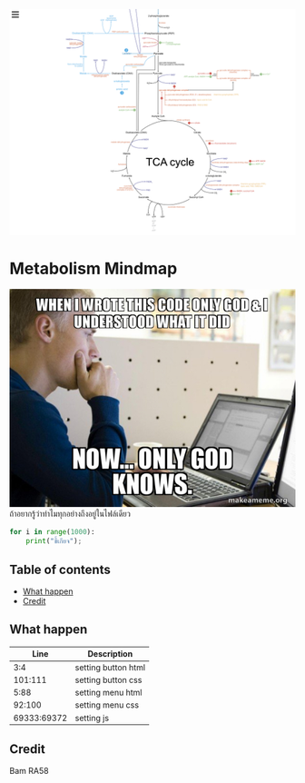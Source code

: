 ![preview](res/preview.png)
# Metabolism Mindmap
![meme](res/when-i-wrote-a49411.jpg)
<br>
ถ้าอยากรู้ว่าทำไมทุกอย่างถึงอยู่ในไฟล์เดียว
```python
for i in range(1000):
	print("ขี้เกียจ");
```
## Table of contents
- [What happen](#what-happen)
- [Credit](#credit)

## What happen
|Line|Description|
|---|---|
|3:4|setting button html|
|101:111|setting button css|
|5:88|setting menu html|
|92:100|setting menu css|
|69333:69372|setting js|

## Credit
Bam RA58

